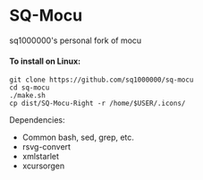 SQ-Mocu
====

sq1000000's personal fork of mocu

#### To install on Linux:

	git clone https://github.com/sq1000000/sq-mocu
	cd sq-mocu
	./make.sh
	cp dist/SQ-Mocu-Right -r /home/$USER/.icons/

Dependencies:

- Common bash, sed, grep, etc.
- rsvg-convert
- xmlstarlet
- xcursorgen
